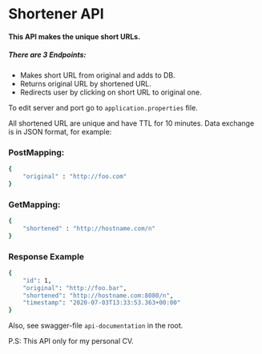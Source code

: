 # Shortener API

#### This API makes the unique short URLs.

##### There are 3 Endpoints:

 - Makes short URL from original and adds to DB.
 - Returns original URL by shortened URL.
 - Redirects user by clicking on short URL to original one.
 
To edit server and port go to `application.properties` file.

All shortened URL are unique and have TTL for 10 minutes. Data exchange is in JSON format, for example:

### PostMapping: 
```sh
{ 
    "original" : "http://foo.com"
}
```

### GetMapping:
```sh
{ 
    "shortened" : "http://hostname.com/n" 
}
```

### Response Example
```sh
{
    "id": 1,
    "original": "http://foo.bar",
    "shortened": "http://hostname.com:8080/n",
    "timestamp": "2020-07-03T13:33:53.363+00:00"
}
```
Also, see swagger-file `api-documentation` in the root.

P.S: This API only for my personal CV.